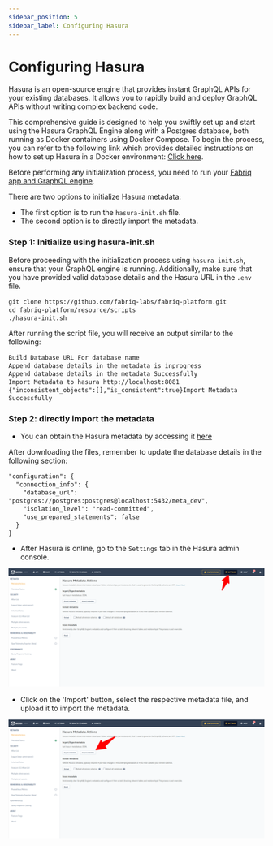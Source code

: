 ```yaml
---
sidebar_position: 5
sidebar_label: Configuring Hasura
---
```

# Configuring Hasura

Hasura is an open-source engine that provides instant GraphQL APIs for your existing databases. It allows you to rapidly build and deploy GraphQL APIs without writing complex backend code.

This comprehensive guide is designed to help you swiftly set up and start using the Hasura GraphQL Engine along with a Postgres database, both running as Docker containers using Docker Compose. To begin the process, you can refer to the following link which provides detailed instructions on how to set up Hasura in a Docker environment: [Click here](https://hasura.io/docs/latest/getting-started/docker-simple/).

Before performing any initialization process, you need to run your [Fabriq app and GraphQL engine](./start_fabriq.md).

There are two options to initialize Hasura metadata:
 - The first option is to run the `hasura-init.sh` file. 
 - The second option is to directly import the metadata.

### Step 1: Initialize using hasura-init.sh

Before proceeding with the initialization process using `hasura-init.sh`, ensure that your GraphQL engine is running. Additionally, make sure that you have provided valid database details and the Hasura URL in the `.env` file.

```shell
git clone https://github.com/fabriq-labs/fabriq-platform.git
cd fabriq-platform/resource/scripts
./hasura-init.sh
```
After running the script file, you will receive an output similar to the following:
```
Build Database URL For database name
Append database details in the metadata is inprogress
Append database details in the metadata Successfully
Import Metadata to hasura http://localhost:8081
{"inconsistent_objects":[],"is_consistent":true}Import Metadata Successfully
```
### Step 2: directly import the metadata

- You can obtain the Hasura metadata by accessing it   [here](https://github.com/fabriq-labs/fabriq-platform/blob/master/resources/hasura_metadata.json) 

After downloading the files, remember to update the database details in the following section:
```
"configuration": {
  "connection_info": {
    "database_url": "postgres://postgres:postgres@localhost:5432/meta_dev",
    "isolation_level": "read-committed",
    "use_prepared_statements": false
  }
}
```

- After Hasura is online, go to the `Settings` tab in the Hasura admin console.

![Alt text](/img/hasura_settings.png)

- Click on the 'Import' button, select the respective metadata file, and upload it to import the metadata.

![Alt text](/img/hasura_import.png)
